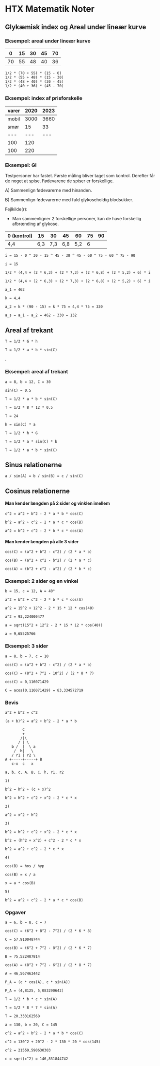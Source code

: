 
# HTX Matematik Noter

## Glykæmisk index og Areal under lineær kurve

### Eksempel: areal under lineær kurve

0 | 15 | 30 | 45 | 70
---|---|---|---|---
70 | 55 | 48 | 40 | 36

```
1/2 * (70 + 55) * (15 - 0)
1/2 * (55 + 48) * (15 - 30)
1/2 * (48 + 40) * (30 - 45)
1/2 * (40 + 36) * (45 - 70)
```

### Eksempel: index af prisforskelle

varer | 2020 | 2023 
---|---|---
mobil | 3000 | 3660
smør | 15 | 33
---|---|---
| 100 | 120
| 100 | 220

### Eksempel: GI

Testpersoner har fastet. Første måling bliver taget som kontrol.
Derefter får de noget at spise. Fødevarene de spiser er forskellige.

A) Sammenlign fødevarerne med hinanden.

B) Sammenlign fødevarerne med fuld glykoseholdig blodsukker.

Fejlkilde(r):
- Man sammenligner 2 forskellige personer, kan de have forskellig afbrænding af glykose.

0 (kontrol) | 15 | 30 | 45 | 60 | 75 | 90
---|---|---|---|---|---|---
4,4 | 6,3 | 7,3 | 6,8 | 5,2 | 6

```
i = 15 - 0 ^ 30 - 15 ^ 45 - 30 ^ 45 - 60 ^ 75 - 60 ^ 75 - 90

i = 15

1/2 * (4,4 + (2 * 6,3) + (2 * 7,3) + (2 * 6,8) + (2 * 5,2) + 6) * i

1/2 * (4,4 + (2 * 6,3) + (2 * 7,3) + (2 * 6,8) + (2 * 5,2) + 6) * i

a_1 = 462

k = 4,4

a_2 = k * (90 - 15) = k * 75 = 4,4 * 75 = 330

a_s = a_1 - a_2 = 462 - 330 = 132
```

## Areal af trekant

```
T = 1/2 * G * h

T = 1/2 * a * b * sin(C)
```
.
### Eksempel: areal af trekant

```
a = 8, b = 12, C = 30

sin(C) = 0.5

T = 1/2 * a * b * sin(C)

T = 1/2 * 8 * 12 * 0.5

T = 24

h = sin(C) * a

T = 1/2 * h * G

T = 1/2 * a * sin(C) * b

T = 1/2 * a * b * sin(C)
```

## Sinus relationerne

```
a / sin(A) = b / sin(B) = c / sin(C)
```

## Cosinus relationerne


#### Man kender længden på 2 sider og vinklen imellem
```
c^2 = a^2 + b^2 - 2 * a * b * cos(C)

b^2 = a^2 + c^2 - 2 * a * c * cos(B)

a^2 = b^2 + c^2 - 2 * b * c * cos(A)
```

#### Man kender længden på alle 3 sider
```
cos(C) = (a^2 + b^2 - c^2) / (2 * a * b)

cos(B) = (a^2 + c^2 - b^2) / (2 * a * c)

cos(A) = (b^2 + c^2 - a^2) / (2 * b * c)
```

### Eksempel: 2 sider og en vinkel
```
b = 15, c = 12, A = 40°

a^2 = b^2 + c^2 - 2 * b * c * cos(A)

a^2 = 15^2 + 12^2 - 2 * 15 * 12 * cos(40)

a^2 = 93,224000477

a = sqrt(15^2 + 12^2 - 2 * 15 * 12 * cos(40))

a = 9,65525766
```

### Eksempel: 3 sider
```
a = 8, b = 7, c = 10

cos(C) = (a^2 + b^2 - c^2) / (2 * a * b)

cos(C) = (8^2 + 7^2 - 10^2) / (2 * 8 * 7)

cos(C) = 0,116071429

C = acos(0,116071429) = 83,334572719
```

### Bevis
```
a^2 + b^2 = c^2

(a + b)^2 = a^2 + b^2 - 2 * a * b

        C
        +
       /|\
      / | \
   b /  |  \ a
    /  h|   \
   / r1 | r2 \
A +-----+-----+ B
   c-x  c   x

a, b, c, A, B, C, h, r1, r2

1)

b^2 = h^2 + (c + x)^2

b^2 = h^2 + c^2 + x^2 - 2 * c * x

2)

a^2 = x^2 + h^2

3)

b^2 = h^2 + c^2 + x^2 - 2 * c * x

b^2 = (h^2 + x^2) + c^2 - 2 * c * x

b^2 = a^2 + c^2 - 2 * c * x

4)

cos(B) = hos / hyp

cos(B) = x / a

x = a * cos(B)

5)

b^2 = a^2 + c^2 - 2 * a * c * cos(B)
```

### Opgaver

```
a = 6, b = 8, c = 7

cos(C) = (6^2 + 8^2 - 7^2) / (2 * 6 * 8)

C = 57,910048744

cos(B) = (6^2 + 7^2 - 8^2) / (2 * 6 * 7)

B = 75,522487814

cos(A) = (8^2 + 7^2 - 6^2) / (2 * 8 * 7)

A = 46,567463442

P_A = (c * cos(A), c * sin(A))

P_A = (4,8125, 5,083290642)

T = 1/2 * b * c * sin(A)

T = 1/2 * 8 * 7 * sin(A)

T = 20,333162568
```


```
a = 130, b = 20, C = 145

c^2 = a^2 + b^2 - 2 * a * b * cos(C)

c^2 = 130^2 + 20^2 - 2 * 130 * 20 * cos(145)

c^2 = 21559,590630303

c = sqrt(c^2) = 146,831844742
```




